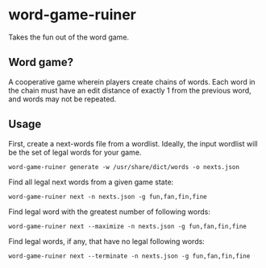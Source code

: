 # word-game-ruiner

Takes the fun out of the word game.

## Word game?

A cooperative game wherein players create chains of words. Each word in the chain must have an edit distance of exactly 1 from the previous word, and words may not be repeated.

## Usage

First, create a next-words file from a wordlist. Ideally, the input wordlist will be the set of legal words for your game.

```
word-game-ruiner generate -w /usr/share/dict/words -o nexts.json
```

Find all legal next words from a given game state:

```
word-game-ruiner next -n nexts.json -g fun,fan,fin,fine
```

Find legal word with the greatest number of following words:

```
word-game-ruiner next --maximize -n nexts.json -g fun,fan,fin,fine
```

Find legal words, if any, that have no legal following words:

```
word-game-ruiner next --terminate -n nexts.json -g fun,fan,fin,fine
```
